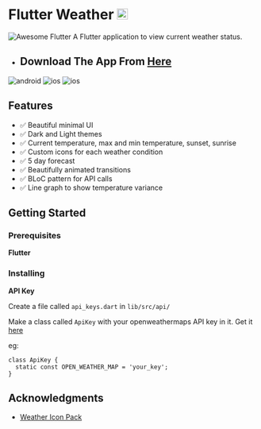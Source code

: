 
# Flutter Weather <img src="https://www.vectorlogo.zone/logos/flutterio/flutterio-icon.svg" alt="android" width="22" height="22"/> 

 <img alt="Awesome Flutter" src="https://img.shields.io/badge/Awesome-Flutter-blue.svg?longCache=true&style=flat-square" />
A Flutter application to view current weather status.

- ## Download The App From [Here](https://bit.ly/2JJZdAV)



![android](./screenshots/android.png?raw=true 'android')
![ios](./screenshots/ios.gif?raw=true 'ios')
![ios](./screenshots/ios_chart.gif?raw=true 'ios')

## Features
- :white_check_mark: Beautiful minimal UI
- :white_check_mark: Dark and Light themes
- :white_check_mark: Current temperature, max and min temperature, sunset, sunrise
- :white_check_mark: Custom icons for each weather condition
- :white_check_mark: 5 day forecast
- :white_check_mark: Beautifully animated transitions
- :white_check_mark: BLoC pattern for API calls
- :white_check_mark: Line graph to show temperature variance

## Getting Started

### Prerequisites
**Flutter**


### Installing

**API Key**

Create a file called `api_keys.dart` in `lib/src/api/`

Make a class called `ApiKey` with your openweathermaps API key in it. Get it [here](https://openweathermap.org/api)

eg:
  ```
  class ApiKey {
    static const OPEN_WEATHER_MAP = 'your_key';
  }
  ```




## Acknowledgments

* [Weather Icon Pack](https://erikflowers.github.io/weather-icons/)
